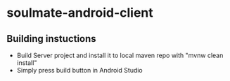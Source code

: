 # soulmate-android-client

## Building instuctions
* Build Server project and install it to local maven repo with "mvnw clean install"
* Simply press build button in Android Studio
